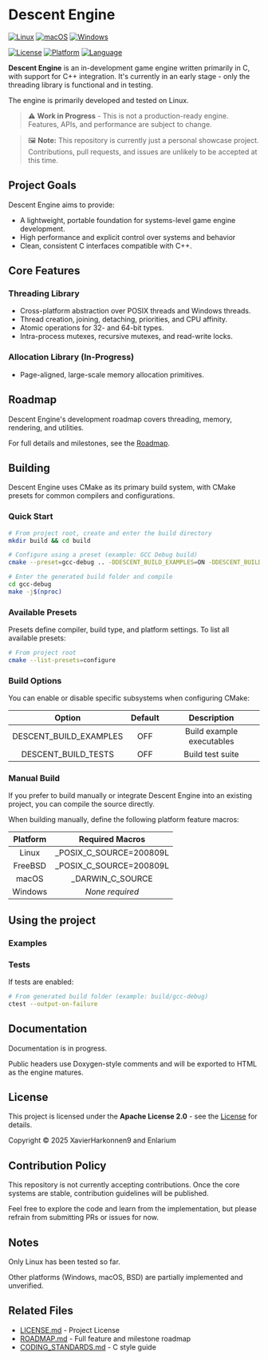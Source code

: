# Descent Engine

[![Linux](https://github.com/Enlarium/descent-engine/actions/workflows/build-linux.yml/badge.svg)](https://github.com/Enlarium/descent-engine/actions/workflows/build-linux.yml)
[![macOS](https://github.com/Enlarium/descent-engine/actions/workflows/build-macos.yml/badge.svg)](https://github.com/Enlarium/descent-engine/actions/workflows/build-macos.yml)
[![Windows](https://github.com/Enlarium/descent-engine/actions/workflows/build-windows.yml/badge.svg)](https://github.com/Enlarium/descent-engine/actions/workflows/build-windows.yml)

[![License](https://img.shields.io/badge/license-Apache--2.0-blue.svg)](./LICENSE)
[![Platform](https://img.shields.io/badge/platform-Linux%20%7C%20freeBSD%20%7C%20macOS%20%7C%20Windows-lightgrey.svg)]()
[![Language](https://img.shields.io/badge/language-C-green.svg)]()


**Descent Engine** is an in-development game engine written primarily in C, with support for C++ integration. It's currently in an early stage - only the threading library is functional and in testing.

The engine is primarily developed and tested on Linux.

> ⚠️ **Work in Progress** - This is not a production-ready engine. Features, APIs, and performance are subject to change.

> 🖼️ **Note:** This repository is currently just a personal showcase project. Contributions, pull requests, and issues are unlikely to be accepted at this time.

## Project Goals

Descent Engine aims to provide:
- A lightweight, portable foundation for systems-level game engine development.
- High performance and explicit control over systems and behavior
- Clean, consistent C interfaces compatible with C++.

## Core Features

### Threading Library

- Cross-platform abstraction over POSIX threads and Windows threads.
- Thread creation, joining, detaching, priorities, and CPU affinity.
- Atomic operations for 32- and 64-bit types.
- Intra-process mutexes, recursive mutexes, and read-write locks.

### Allocation Library (In-Progress)

- Page-aligned, large-scale memory allocation primitives.

## Roadmap

Descent Engine's development roadmap covers threading, memory, rendering, and utilities.

For full details and milestones, see the [Roadmap](./ROADMAP.md).

## Building

Descent Engine uses CMake as its primary build system, with CMake presets for common compilers and configurations.

### Quick Start

```sh
# From project root, create and enter the build directory
mkdir build && cd build

# Configure using a preset (example: GCC Debug build)
cmake --preset=gcc-debug .. -DDESCENT_BUILD_EXAMPLES=ON -DDESCENT_BUILD_TESTS=ON

# Enter the generated build folder and compile
cd gcc-debug
make -j$(nproc)
```

### Available Presets

Presets define compiler, build type, and platform settings. To list all available presets:

```sh
# From project root
cmake --list-presets=configure
```

### Build Options

You can enable or disable specific subsystems when configuring CMake:

|         Option         | Default |        Description        |
|:----------------------:|:-------:|:-------------------------:|
| DESCENT_BUILD_EXAMPLES |   OFF   | Build example executables |
|  DESCENT_BUILD_TESTS   |   OFF   |     Build test suite      |

### Manual Build

If you prefer to build manually or integrate Descent Engine into an existing project, you can compile the source directly.

When building manually, define the following platform feature macros:

| Platform |     Required Macros     |
|:--------:|:-----------------------:|
|  Linux   | _POSIX_C_SOURCE=200809L |
| FreeBSD  | _POSIX_C_SOURCE=200809L |
|  macOS   |    _DARWIN_C_SOURCE     |
| Windows  |     *None required*     |

## Using the project

### Examples

### Tests

If tests are enabled:

```sh
# From generated build folder (example: build/gcc-debug)
ctest --output-on-failure
```

## Documentation

Documentation is in progress.

Public headers use Doxygen-style comments and will be exported to HTML as the engine matures.

## License

This project is licensed under the **Apache License 2.0** - see the [License](./LICENSE) for details.

Copyright © 2025 XavierHarkonnen9 and Enlarium

## Contribution Policy

This repository is not currently accepting contributions. Once the core systems are stable, contribution guidelines will be published.

Feel free to explore the code and learn from the implementation, but please refrain from submitting PRs or issues for now.

## Notes

Only Linux has been tested so far.

Other platforms (Windows, macOS, BSD) are partially implemented and unverified.

## Related Files

- [LICENSE.md](./LICENSE.md) - Project License
- [ROADMAP.md](./ROADMAP.md) - Full feature and milestone roadmap
- [CODING_STANDARDS.md](./CODING_STANDARDS.md) - C style guide
<!-- - [docs/](./docs/) - Engine documentation (WIP) -->